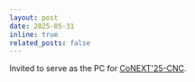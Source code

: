 ```yaml
---
layout: post
date: 2025-05-31
inline: true
related_posts: false
---
```


Invited to serve as the PC for [CoNEXT'25-CNC](https://coder0702.github.io/CNC.github.io/).
